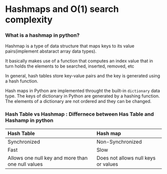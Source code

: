 # Hashmaps and O(1) search complexity

### What is a hashmap in python?

Hashmap is a type of data structure that maps keys to its value pairs(implement abstaract array data types).

It basically makes use of a function that computes an index value that in turn holds the elements to be searched, inserted, removed, etc

In general, hash tables store key-value pairs and the key is generated using a hash function. 

Hash maps in Python are implemented throught the built-in `dictionary` data type. The keys of dictionary in Python are generated by a hashing function. The elements of a dictionary are not ordered and they can be changed. 

### Hash Table vs Hashmap : Differnece between Has Table and Hashamp in python


| **Hash Table** | **Hash map**| 
|:--- | :--- | 
|  Synchronized | Non-Synchronized | 
| Fast | Slow | 
| Allows one null key and more than one null values | Does not allows null keys or values | 